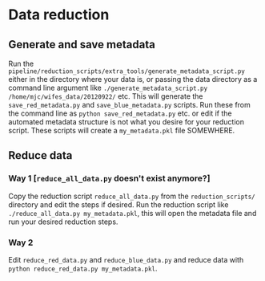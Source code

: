 # Data reduction

## Generate and save metadata
Run the `pipeline/reduction_scripts/extra_tools/generate_metadata_script.py` either in the directory where your data is, or passing the data directory as a command line argument like `./generate_metadata_script.py /home/mjc/wifes_data/20120922/` etc. This will generate the `save_red_metadata.py` and `save_blue_metadata.py` scripts.
Run these from the command line as `python save_red_metadata.py` etc. or edit if the automated metadata structure is not what you desire for your reduction script. These scripts will create a `my_metadata.pkl` file SOMEWHERE.

## Reduce data
### Way 1 [`reduce_all_data.py` doesn't exist anymore?]
Copy the reduction script `reduce_all_data.py` from the `reduction_scripts/` directory and edit the steps if desired.  Run the reduction script like `./reduce_all_data.py my_metadata.pkl`, this will open the metadata file and run your desired reduction steps.
### Way 2
Edit `reduce_red_data.py` and `reduce_blue_data.py` and reduce data with `python reduce_red_data.py my_metadata.pkl`.
